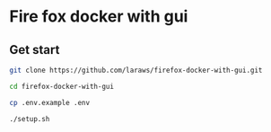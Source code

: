 # Fire fox docker with gui

## Get start

```bash
git clone https://github.com/laraws/firefox-docker-with-gui.git

cd firefox-docker-with-gui

cp .env.example .env

./setup.sh
```